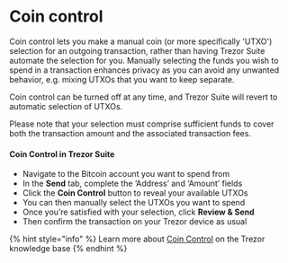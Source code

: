 # Coin control

Coin control lets you make a manual coin (or more specifically 'UTXO') selection for an outgoing transaction, rather than having Trezor Suite automate the selection for you. Manually selecting the funds you wish to spend in a transaction enhances privacy as you can avoid any unwanted behavior, e.g. mixing UTXOs that you want to keep separate.

Coin control can be turned off at any time, and Trezor Suite will revert to automatic selection of UTXOs.

Please note that your selection must comprise sufficient funds to cover both the transaction amount and the associated transaction fees.

#### **Coin Control in Trezor Suite**

* Navigate to the Bitcoin account you want to spend from
* In the **Send** tab, complete the ‘Address’ and ‘Amount’ fields
* Click the **Coin Control** button to reveal your available UTXOs
* You can then manually select the UTXOs you want to spend
* Once you’re satisfied with your selection, click **Review & Send**
* Then confirm the transaction on your Trezor device as usual

{% hint style="info" %}
Learn more about [Coin Control](https://trezor.io/learn/a/coin-control-in-trezor-suite) on the Trezor knowledge base
{% endhint %}
